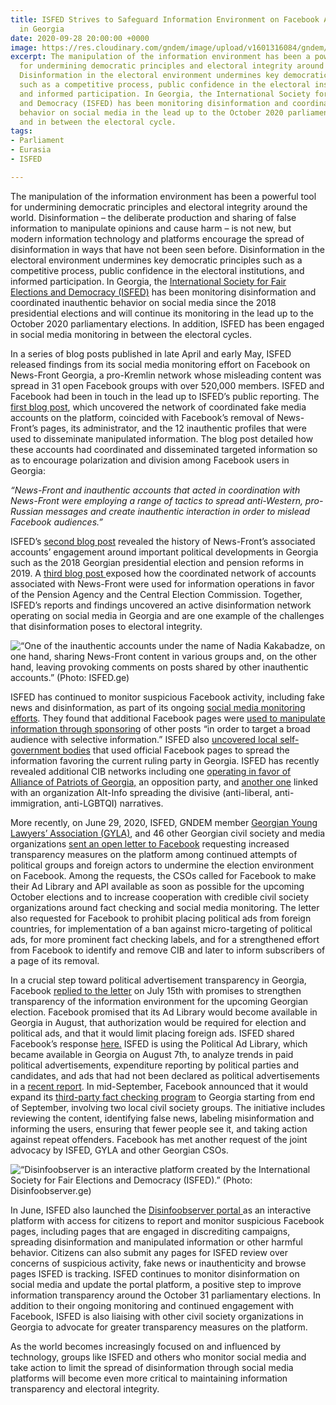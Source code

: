 ```yaml
---
title: ISFED Strives to Safeguard Information Environment on Facebook Ahead of Elections
  in Georgia
date: 2020-09-28 20:00:00 +0000
image: https://res.cloudinary.com/gndem/image/upload/v1601316084/gndem/newsfront_dch9ao.png
excerpt: The manipulation of the information environment has been a powerful tool
  for undermining democratic principles and electoral integrity around the world.
  Disinformation in the electoral environment undermines key democratic principles
  such as a competitive process, public confidence in the electoral institutions,
  and informed participation. In Georgia, the International Society for Fair Elections
  and Democracy (ISFED) has been monitoring disinformation and coordinated inauthentic
  behavior on social media in the lead up to the October 2020 parliamentary elections
  and in between the electoral cycle.
tags:
- Parliament
- Eurasia
- ISFED

---
```

The manipulation of the information environment has been a powerful tool for undermining democratic principles and electoral integrity around the world. Disinformation – the deliberate production and sharing of false information to manipulate opinions and cause harm – is not new, but modern information technology and platforms encourage the spread of disinformation in ways that have not been seen before. Disinformation in the electoral environment undermines key democratic principles such as a competitive process, public confidence in the electoral institutions, and informed participation. In Georgia, the [International Society for Fair Elections and Democracy (ISFED)](https://isfed.ge/eng "ISFED") has been monitoring disinformation and coordinated inauthentic behavior on social media since the 2018 presidential elections and will continue its monitoring in the lead up to the October 2020 parliamentary elections. In addition, ISFED has been engaged in social media monitoring in between the electoral cycles.

In a series of blog posts published in late April and early May, ISFED released findings from its social media monitoring effort on Facebook on News-Front Georgia, a pro-Kremlin network whose misleading content was spread in 31 open Facebook groups with over 520,000 members. ISFED and Facebook had been in touch in the lead up to ISFED’s public reporting. The [first blog post](https://isfed.ge/geo/blogi/politikuri-miznit-moqmedi-koordinirebuli-tsru-media-gverdebis-qseli-Facebook-ze "First Blog Post"), which uncovered the network of coordinated fake media accounts on the platform, coincided with Facebook’s removal of News-Front’s pages, its administrator, and the 12 inauthentic profiles that were used to disseminate manipulated information. The blog post detailed how these accounts had coordinated and disseminated targeted information so as to encourage polarization and division among Facebook users in Georgia:

_“News-Front and inauthentic accounts that acted in coordination with News-Front were employing a range of tactics to spread anti-Western, pro-Russian messages and create inauthentic interaction in order to mislead Facebook audiences.”_

ISFED’s [second blog post](https://isfed.ge/eng/sotsialuri-mediis-monitoringi/saqartveloshi-politikuri-polarizatsiis-khelshemtskobi-rusuli-sainformatsio-operatsia-feisbuqze-da-masshi-chartuli-araavtenturi-angarishebi "Second Blog Post") revealed the history of News-Front’s associated accounts’ engagement around important political developments in Georgia such as the 2018 Georgian presidential election and pension reforms in 2019. A [third blog post ](https://isfed.ge/geo/blogi/News-Front-is-araavtenturi-angarishebis-tsarsuli-chartuloba-tsekos-da-sapensio-saagentos-mkhardamcher-kampaniebshi "Third Blog Post")exposed how the coordinated network of accounts associated with News-Front were used for information operations in favor of the Pension Agency and the Central Election Commission. Together, ISFED’s reports and findings uncovered an active disinformation network operating on social media in Georgia and are one example of the challenges that disinformation poses to electoral integrity.

![“One of the inauthentic accounts under the name of Nadia Kakabadze, on one hand, sharing News-Front content in various groups and, on the other hand, leaving provoking comments on posts shared by other inauthentic accounts.” (Photo: ISFED.ge) ](https://res.cloudinary.com/gndem/image/upload/v1601316854/gndem/newsfrontfb_nr8zmm.jpg "Inauthentic Accounts")

ISFED has continued to monitor suspicious Facebook activity, including fake news and disinformation, as part of its ongoing [social media monitoring efforts](https://isfed.ge/eng/sotsialuri-mediis-monitoringi "Social Media Monitoring"). They found that additional Facebook pages were [used to manipulate information through sponsoring](https://isfed.ge/eng/sotsialuri-mediis-monitoringi/200521114828Facebook-tsmendas-gadarchenili-tsru-mediis-qseli "Information") of other posts “in order to target a broad audience with selective information.” ISFED also [uncovered local self-government bodies](https://isfed.ge/eng/sotsialuri-mediis-monitoringi/tvitmmartvelobebis-feisbuq-gverdebze-mmartveli-partiis-tsarmochena-gakhshirda "Self Government Bodies") that used official Facebook pages to spread the information favoring the current ruling party in Georgia. ISFED has recently revealed additional CIB networks including one [operating in favor of Alliance of Patriots of Georgia,](https://isfed.ge/eng/sotsialuri-mediis-monitoringi/patriotta-alianstan-dakavshirebuli-politikuri-kampania-sotsialur-mediashi "CIB networks") an opposition party, and [another one](https://isfed.ge/eng/sotsialuri-mediis-monitoringi/alt-infos-koordinirebuli-faruli-operatsia-Facebook-ze "CIB Network") linked with an organization Alt-Info spreading the divisive (anti-liberal, anti-immigration, anti-LGBTQI) narratives.

More recently, on June 29, 2020, ISFED, GNDEM member [Georgian Young Lawyers’ Association (GYLA)](https://gyla.ge/en "GYLA"), and 46 other Georgian civil society and media organizations [sent an open letter to Facebook](https://isfed.ge/eng/gantskhadebebi/qartuli-samoqalaqo-sazogadoebis-ghia-tserili-Facebook-s "Open Letter") requesting increased transparency measures on the platform among continued attempts of political groups and foreign actors to undermine the election environment on Facebook. Among the requests, the CSOs called for Facebook to make their Ad Library and API available as soon as possible for the upcoming October elections and to increase cooperation with credible civil society organizations around fact checking and social media monitoring. The letter also requested for Facebook to prohibit placing political ads from foreign countries, for implementation of a ban against micro-targeting of political ads, for more prominent fact checking labels, and for a strengthened effort from Facebook to identify and remove CIB and later to inform subscribers of a page of its removal.

In a crucial step toward political advertisement transparency in Georgia, Facebook [replied to the letter](https://agenda.ge/en/news/2020/2255 "Facebook Response") on July 15th with promises to strengthen transparency of the information environment for the upcoming Georgian election. Facebook promised that its Ad Library would become available in Georgia in August, that authorization would be required for election and political ads, and that it would limit placing foreign ads. ISFED shared Facebook’s response [here.](https://www.facebook.com/isfed.official/posts/3589434424418053 "Facebook reply") ISFED is using the Political Ad Library, which became available in Georgia on August 7th, to analyze trends in paid political advertisements, expenditure reporting by political parties and candidates, and ads that had not been declared as political advertisements in a [recent report](https://isfed.ge/geo/sotsialuri-mediis-monitoringi/politikuri-reklamebis-biblioteka-saqartveloshi "Recent Report"). In mid-September, Facebook announced that it would expand its [third-party fact checking program](https://grass.org.ge/en/inmedia/facebook-announces-the-launch-of-the-third-party-fact-checking-program-in-georgia "Fact Checking") to Georgia starting from end of September, involving two local civil society groups. The initiative includes reviewing the content, identifying false news, labeling misinformation and informing the users, ensuring that fewer people see it, and taking action against repeat offenders. Facebook has met another request of the joint advocacy by ISFED, GYLA and other Georgian CSOs.

![“Disinfoobserver is an interactive platform created by the International Society for Fair Elections and Democracy (ISFED).” (Photo: Disinfoobserver.ge)](https://res.cloudinary.com/gndem/image/upload/v1601316904/gndem/disinfoobserver_lhl8ad.png "Disinfo Observer")

In June, ISFED also launched the [Disinfoobserver portal ](https://disinfoobserver.ge/?fbclid=IwAR1SF6LtU1b6DFzoTsvY-D1THCtQxp5xSZDuaQMMTFdzBq4mXJS_N1m0sfQ "DisinfoObserver")as an interactive platform with access for citizens to report and monitor suspicious Facebook pages, including pages that are engaged in discrediting campaigns, spreading disinformation and manipulated information or other harmful behavior. Citizens can also submit any pages for ISFED review over concerns of suspicious activity, fake news or inauthenticity and browse pages ISFED is tracking. ISFED continues to monitor disinformation on social media and update the portal platform, a positive step to improve information transparency around the October 31 parliamentary elections. In addition to their ongoing monitoring and continued engagement with Facebook, ISFED is also liaising with other civil society organizations in Georgia to advocate for greater transparency measures on the platform.

As the world becomes increasingly focused on and influenced by technology, groups like ISFED and others who monitor social media and take action to limit the spread of disinformation through social media platforms will become even more critical to maintaining information transparency and electoral integrity.